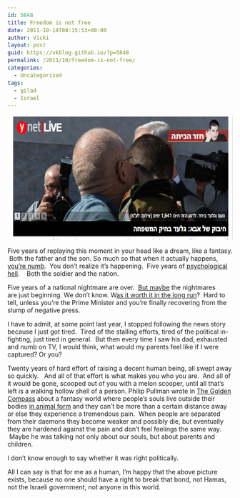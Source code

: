 ```yaml
---
id: 5848
title: Freedom is not free
date: 2011-10-18T08:15:53+00:00
author: Vicki
layout: post
guid: https://vkblog.github.io/?p=5848
permalink: /2011/10/freedom-is-not-free/
categories:
  - Uncategorized
tags:
  - gilad
  - Israel
---
```

[<img class="aligncenter size-full wp-image-5849" title="Screen shot 2011-10-18 at 7.27.15 AM" src="https://raw.githubusercontent.com/vkblog/vkblog.github.io/master/public/img/2011/10/Screen-shot-2011-10-18-at-7.27.15-AM.png" alt="" width="642" height="278" />](https://raw.githubusercontent.com/vkblog/vkblog.github.io/master/public/img/2011/10/Screen-shot-2011-10-18-at-7.27.15-AM.png)

Five years of replaying this moment in your head like a dream, like a fantasy.  Both the father and the son. So much so that when it actually happens, <a href="http://www.forward.com/articles/144426/" target="_blank">you&#8217;re numb</a>.  You don&#8217;t realize it&#8217;s happening.  Five years of <a href="http://www.damninteresting.com/the-artificial-prison-of-the-human-mind/" target="_blank">psychological hell</a>.    Both the soldier and the nation.

Five years of a national nightmare are over.  <a href="http://www.foreignaffairs.com/articles/136550/daniel-gordis/why-netanyahu-made-the-prisoner-swap-deal-with-hamas" target="_blank">But maybe</a> the nightmares are just beginning. We don&#8217;t know. W<a href="http://www.treppenwitz.com/2011/10/eating-my-hat.html" target="_blank">as it worth it in the long run</a>?  Hard to tell, unless you&#8217;re the Prime Minister and you&#8217;re finally recovering from the slump of negative press.

I have to admit, at some point last year, I stopped following the news story because I just got tired.  Tired of the stalling efforts, tired of the political in-fighting, just tired in general.  But then every time I saw his dad, exhausted and numb on TV, I would think, what would my parents feel like if I were captured? Or you?

Twenty years of hard effort of raising a decent human being, all swept away so quickly.   And all of that effort is what makes you who you are.  And all of it would be gone, scooped out of you with a melon scooper, until all that&#8217;s left is a walking hollow shell of a person. Philip Pullman wrote in <a href="http://www.amazon.com/Golden-Compass-Dark-Materials-Book/dp/0345413350" target="_blank">The Golden Compass</a> about a fantasy world where people&#8217;s souls live outside their bodies <a href="http://en.wikipedia.org/wiki/D%C3%A6mon_(His_Dark_Materials)" target="_blank">in animal form</a> and they can&#8217;t be more than a certain distance away or else they experience a tremendous pain.  When people are separated from their daemons they become weaker and possibly die, but eventually they are hardened against the pain and don&#8217;t feel feelings the same way.  Maybe he was talking not only about our souls, but about parents and children.

I don&#8217;t know enough to say whether it was right politically.

All I can say is that for me as a human, I&#8217;m happy that the above picture exists, because no one should have a right to break that bond, not Hamas, not the Israeli government, not anyone in this world.

&nbsp;